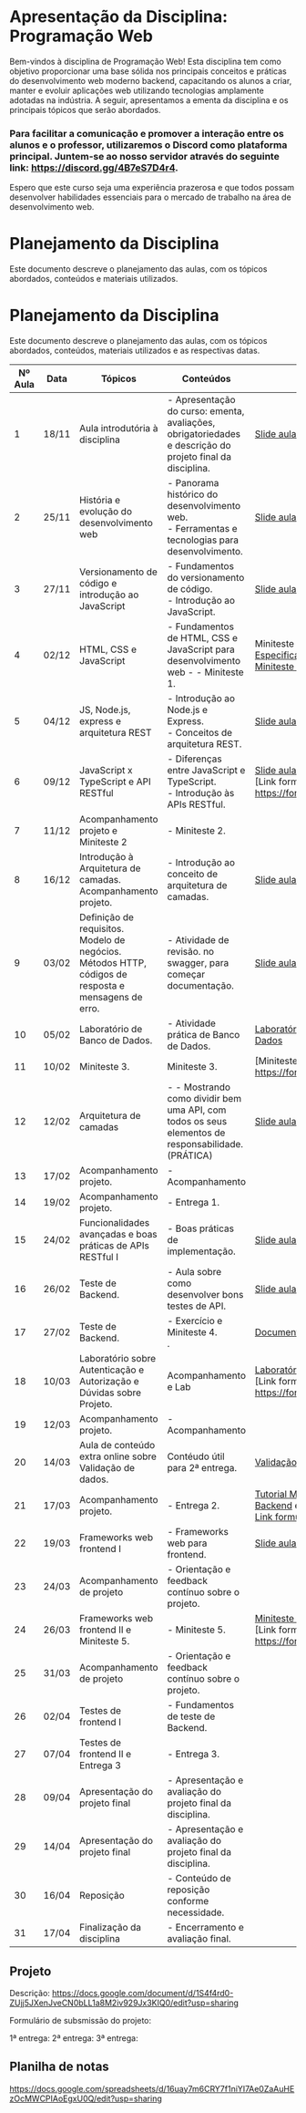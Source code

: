 # Apresentação da Disciplina: Programação Web

Bem-vindos à disciplina de Programação Web! Esta disciplina tem como objetivo proporcionar uma base sólida nos principais conceitos e práticas do desenvolvimento web moderno backend, capacitando os alunos a criar, manter e evoluir aplicações web utilizando tecnologias amplamente adotadas na indústria. A seguir, apresentamos a ementa da disciplina e os principais tópicos que serão abordados.

### Para facilitar a comunicação e promover a interação entre os alunos e o professor, utilizaremos o Discord como plataforma principal. Juntem-se ao nosso servidor através do seguinte link: https://discord.gg/4B7eS7D4r4.

Espero que este curso seja uma experiência prazerosa e que todos possam desenvolver habilidades essenciais para o mercado de trabalho na área de desenvolvimento web.

# Planejamento da Disciplina

Este documento descreve o planejamento das aulas, com os tópicos abordados, conteúdos e materiais utilizados.

# Planejamento da Disciplina

Este documento descreve o planejamento das aulas, com os tópicos abordados, conteúdos, materiais utilizados e as respectivas datas.

| Nº Aula | Data    | Tópicos | Conteúdos | Materiais Utilizados |
|---------|---------|---------|-----------|----------------------|
| 1       | 18/11   | Aula introdutória à disciplina | - Apresentação do curso: ementa, avaliações, obrigatoriedades e descrição do projeto final da disciplina. | [Slide aula 1](aulas/Aula1.pdf) |
| 2       | 25/11   | História e evolução do desenvolvimento web | - Panorama histórico do desenvolvimento web.<br>- Ferramentas e tecnologias para desenvolvimento. | [Slide aula 2](aulas/Aula2.pdf)|
| 3       | 27/11   | Versionamento de código e introdução ao JavaScript | - Fundamentos do versionamento de código.<br>- Introdução ao JavaScript.<br> | [Slide aula 3](aulas/Aula3.pdf) |
| 4       | 02/12   | HTML, CSS e JavaScript | - Fundamentos de HTML, CSS e JavaScript para desenvolvimento web - - Miniteste 1. | Miniteste 1.<br> [Especificação Laboratório prático e Miniteste 1](aulas/Aula4.pdf) |
| 5       | 04/12   | JS, Node.js, express e arquitetura REST | - Introdução ao Node.js e Express.<br>- Conceitos de arquitetura REST. | [Slide aula 5](aulas/Aula5.pdf)  |
| 6       | 09/12   | JavaScript x TypeScript e API RESTful | - Diferenças entre JavaScript e TypeScript.<br>- Introdução às APIs RESTful. |[Slide aula 6](aulas/Aula6.pdf) <br> [Link formulário aula 09/12]: https://forms.gle/EACmrsw6Tw5xyrvH7 |
| 7       | 11/12   | Acompanhamento projeto e Miniteste 2 | - Miniteste 2.<br> |  |
| 8       | 16/12   | Introdução à Arquitetura de camadas. Acompanhamento projeto. | - Introdução ao conceito de arquitetura de camadas. | [Slide aula 8](aulas/Aula7.pdf) |
| 9       | 03/02   | Definição de requisitos. Modelo de negócios. Métodos HTTP, códigos de resposta e mensagens de erro. | - Atividade de revisão. no swagger, para começar documentação. | [Slide aula 9](aulas/aula9.pdf) [Slide aula 9](aulas/aula91.pdf) |
| 10      | 05/02   | Laboratório de Banco de Dados. | - Atividade prática de Banco de Dados. | [Laboratório - Conexão com Banco de Dados](aulas/lab_bd.pdf) |
| 11      | 10/02   | Miniteste 3.<br> | Miniteste 3.<br> | [Miniteste 3] - https://forms.gle/fDo8Q5wANjTG82Ey5 |
| 12      | 12/02   | Arquitetura de camadas | - - Mostrando como dividir bem uma API, com todos os seus elementos de responsabilidade. (PRÁTICA) | [Slide aula 12](aulas/aula12.pdf) |
| 13      | 17/02   | Acompanhamento projeto.| - Acompanhamento |  |
| 14      | 19/02   | Acompanhamento projeto. | - Entrega 1.<br> |  |
| 15      | 24/02   | Funcionalidades avançadas e boas práticas de APIs RESTful I | - Boas práticas de implementação. | [Slide aula 15](aulas/aula15.pdf) |
| 16      | 26/02   | Teste de Backend. | -  Aula sobre como desenvolver bons testes de API. |  [Slide aula 16](aulas/aula16.pdf) |
| 17      | 27/02   | Teste de Backend. | -  Exercício e Miniteste 4.<br>. | [Documento Miniteste 4](aulas/docAula16.pdf) |
| 18      | 10/03   | Laboratório sobre Autenticação e Autorização e Dúvidas sobre Projeto. | Acompanhamento e Lab | [Laboratório Autenticação e Autorização](aulas/lab_aut_auto.pdf)  <br> [Link formulário Miniteste 4]: https://forms.gle/Z8rmjk1XF6933yYs7 |
| 19      | 12/03   | Acompanhamento projeto.| - Acompanhamento |  |
| 20      | 14/03   | Aula de conteúdo extra online sobre Validação de dados.| Contéudo útil para 2ª entrega. | [Validação de dados backend](aulas/valiDados.pdf) |
| 21      | 17/03   | Acompanhamento projeto.| - Entrega 2.<br> | [Tutorial Mocha e Chai - Testes de Backend](aulas/mochaEchai.pdf) e <br> [Link formulário submissão projeto](https://forms.gle/vTR6w1GN6R3Sx2Ns5) |
| 22      | 19/03   | Frameworks web frontend I | - Frameworks web para frontend. | [Slide aula 22](aulas/aula22.pdf) | 
| 23      | 24/03   | Acompanhamento de projeto | - Orientação e feedback contínuo sobre o projeto. |  |
| 24      | 26/03   | Frameworks web frontend II e  Miniteste 5. | - Miniteste 5.<br> | [Miniteste 05](aulas/mt05.pdf) <br> [Link formulário Miniteste 5]: https://forms.gle/2c8Hfx6m5Yf8VfbA7|
| 25      | 31/03   | Acompanhamento de projeto | - Orientação e feedback contínuo sobre o projeto. |  |
| 26      | 02/04   | Testes de frontend I | - Fundamentos de teste de Backend.<br> |  |
| 27      | 07/04   | Testes de frontend II e Entrega 3 | - Entrega 3.<br> |  |
| 28      | 09/04   | Apresentação do projeto final | - Apresentação e avaliação do projeto final da disciplina. |  |
| 29      | 14/04   | Apresentação do projeto final | - Apresentação e avaliação do projeto final da disciplina. |  |
| 30      | 16/04   | Reposição | - Conteúdo de reposição conforme necessidade. |  |
| 31      | 17/04   | Finalização da disciplina | - Encerramento e avaliação final. |  |


## Projeto

Descrição: https://docs.google.com/document/d/1S4f4rd0-ZUjj5JXenJveCN0bLL1a8M2iv929Jx3KIQ0/edit?usp=sharing

Formulário de subsmissão do projeto: 

1ª entrega: 
2ª entrega:
3ª entrega:

## Planilha de notas

https://docs.google.com/spreadsheets/d/16uay7m6CRY7f1niYI7Ae0ZaAuHEzOcMWCPIAoEgxU0Q/edit?usp=sharing 

